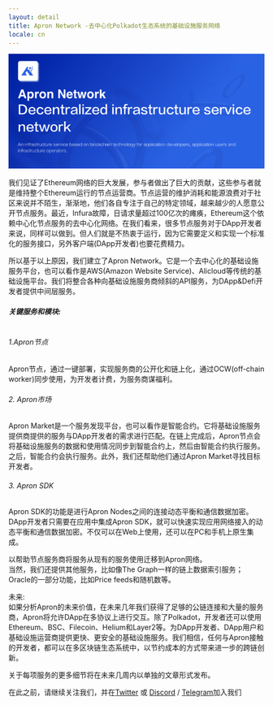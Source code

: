 ```yaml
---
layout: detail
title: Apron Network -去中心化Polkadot生态系统的基础设施服务网络
locale: cn
---
```


![Apron Network- Decentralized Infrastructure Service Network for Polkadot Ecosystem](/assets/images/posts/20210107anontechnicalintroductionofapronnetwork.png)

我们见证了Ethereum网络的巨大发展，参与者做出了巨大的贡献，这些参与者就是维持整个Ethereum运行的节点运营商。节点运营的维护消耗和能源浪费对于社区来说并不陌生，渐渐地，他们各自专注于自己的特定领域，越来越少的人愿意公开节点服务。最近，Infura故障，日请求量超过100亿次的瘫痪，Ethereum这个依赖中心化节点服务的去中心化网络。在我们看来，很多节点服务对于DApp开发者来说，同样可以做到。但人们就是不热衷于运行，因为它需要定义和实现一个标准化的服务接口，另外客户端(DApp开发者)也要花费精力。  

所以基于以上原因，我们建立了Apron Network。它是一个去中心化的基础设施服务平台，也可以看作是AWS(Amazon Website Service)、Alicloud等传统的基础设施平台。我们将整合各种向基础设施服务商倾斜的API服务，为DApp&Defi开发者提供中间层服务。

##### 关键服务和模块:<br><br>

###### 1.Apron节点
Apron节点，通过一键部署，实现服务商的公开化和链上化，通过OCW(off-chain worker)同步使用，为开发者计费，为服务商谋福利。
###### 2. Apron市场
Apron Market是一个服务发现平台，也可以看作是智能合约。它将基础设施服务提供商提供的服务与DApp开发者的需求进行匹配。在链上完成后，Apron节点会将基础设施服务的数据和使用情况同步到智能合约上，然后由智能合约执行服务。之后，智能合约会执行服务。此外，我们还帮助他们通过Apron Market寻找目标开发者。
###### 3. Apron SDK
Apron SDK的功能是进行Apron Nodes之间的连接动态平衡和通信数据加密。DApp开发者只需要在应用中集成Apron SDK，就可以快速实现应用网络接入的动态平衡和通信数据加密。不仅可以在Web上使用，还可以在PC和手机上原生集成。 

以帮助节点服务商将服务从现有的服务使用迁移到Apron网络。  
当然，我们还提供其他服务，比如像The Graph一样的链上数据索引服务；Oracle的一部分功能，比如Price feeds和随机数等。

未来:  
如果分析Apron的未来价值，在未来几年我们获得了足够的公链连接和大量的服务商，Apron将允许DApp在多协议上进行交互。除了Polkadot，开发者还可以使用Ethereum、BSC、Filecoin、Helium和Layer2等。为DApp开发者、DApp用户和基础设施运营商提供更快、更安全的基础设施服务。我们相信，任何与Apron接触的开发者，都可以在多区块链生态系统中，以节约成本的方式带来进一步的跨链创新。 

关于每项服务的更多细节将在未来几周内以单独的文章形式发布。

在此之前，请继续关注我们，并在[Twitter](https://twitter.com/apronofficial1) 或 [Discord](https://discord.com/invite/uCdPmmB2SV) / [Telegram](https://t.me/apron_network)加入我们

